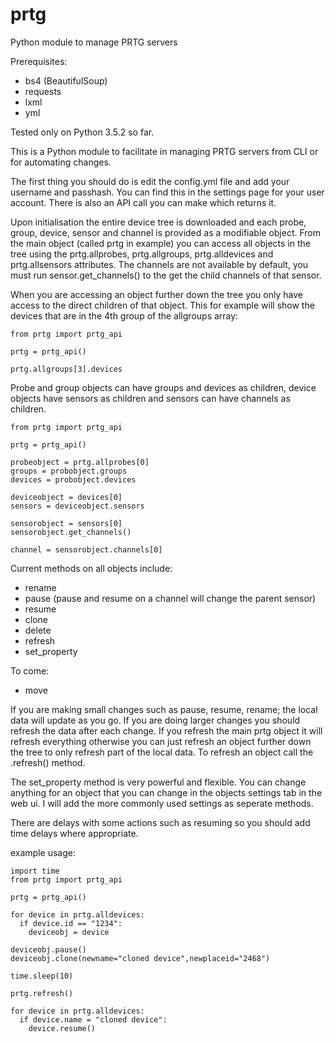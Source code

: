 # prtg
Python module to manage PRTG servers

Prerequisites:
- bs4 (BeautifulSoup)
- requests
- lxml
- yml

Tested only on Python 3.5.2 so far.

This is a Python module to facilitate in managing PRTG servers from CLI or for automating changes.

The first thing you should do is edit the config.yml file and add your username and passhash. You can find this in the settings page for your user account. There is also an API call you can make which returns it. 

Upon initialisation the entire device tree is downloaded and each probe, group, device, sensor and channel is provided as a modifiable object. From the main object (called prtg in example) you can access all objects in the tree using the prtg.allprobes, prtg.allgroups, prtg.alldevices and prtg.allsensors attributes. The channels are not available by default, you must run sensor.get_channels() to the get the child channels of that sensor.

When you are accessing an object further down the tree you only have access to the direct children of that object. This for example will show the devices that are in the 4th group of the allgroups array:
```
from prtg import prtg_api

prtg = prtg_api()

prtg.allgroups[3].devices
```
Probe and group objects can have groups and devices as children, device objects have sensors as children and sensors can have channels as children.
```
from prtg import prtg_api

prtg = prtg_api()

probeobject = prtg.allprobes[0]
groups = probobject.groups
devices = probobject.devices

deviceobject = devices[0]
sensors = deviceobject.sensors

sensorobject = sensors[0]
sensorobject.get_channels()

channel = sensorobject.channels[0]
```


Current methods on all objects include:
- rename
- pause (pause and resume on a channel will change the parent sensor)
- resume
- clone
- delete
- refresh
- set_property

To come:
- move

If you are making small changes such as pause, resume, rename; the local data will update as you go. If you are doing larger changes you should refresh the data after each change. If you refresh the main prtg object it will refresh everything otherwise you can just refresh an object further down the tree to only refresh part of the local data. To refresh an object call the .refresh() method.

The set_property method is very powerful and flexible. You can change anything for an object that you can change in the objects settings tab in the web ui. I will add the more commonly used settings as seperate methods.

There are delays with some actions such as resuming so you should add time delays where appropriate.

example usage:
```
import time
from prtg import prtg_api

prtg = prtg_api()

for device in prtg.alldevices:
  if device.id == "1234":
    deviceobj = device

deviceobj.pause()
deviceobj.clone(newname="cloned device",newplaceid="2468")

time.sleep(10)

prtg.refresh()

for device in prtg.alldevices:
  if device.name = "cloned device":
    device.resume()

```
